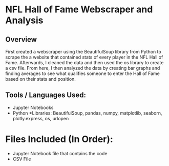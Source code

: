# NFL Hall of Fame Webscraper and Analysis

## Overview
First created a webscraper using the BeautifulSoup library from Python to scrape the a website that contained stats of every player in the NFL Hall of Fame. Afterwards, I cleaned the data and then used the os library to create a csv file. From here, I then analyzed the data by creating bar graphs and finding averages to see what qualifies someone to enter the Hall of Fame based on their stats and position. 

## Tools / Languages Used:
* Jupyter Notebooks
* Python
  *Libraries: BeautifulSoup, pandas, numpy, matplotlib, seaborn, plotly.express, os, urlopen
  
# Files Included (In Order):
* Jupyter Notebook file that contains the code
* CSV File
